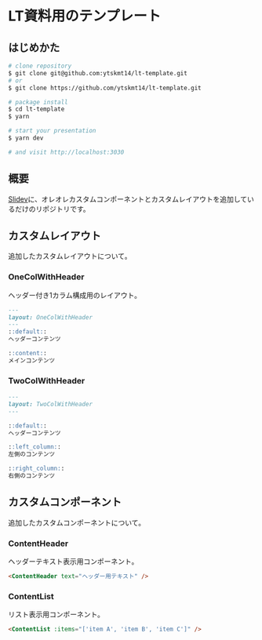 # LT資料用のテンプレート

## はじめかた
```bash
# clone repository
$ git clone git@github.com:ytskmt14/lt-template.git
# or
$ git clone https://github.com/ytskmt14/lt-template.git

# package install
$ cd lt-template
$ yarn

# start your presentation
$ yarn dev

# and visit http://localhost:3030
```

## 概要
[Slidev](https://sli.dev/)に、オレオレカスタムコンポーネントとカスタムレイアウトを追加しているだけのリポジトリです。

## カスタムレイアウト
追加したカスタムレイアウトについて。

### OneColWithHeader
ヘッダー付き1カラム構成用のレイアウト。

```md
---
layout: OneColWithHeader
---
::default::
ヘッダーコンテンツ

::content::
メインコンテンツ
```

### TwoColWithHeader

```md
---
layout: TwoColWithHeader
---

::default::
ヘッダーコンテンツ

::left_column::
左側のコンテンツ

::right_column::
右側のコンテンツ
```

## カスタムコンポーネント
追加したカスタムコンポーネントについて。

### ContentHeader
ヘッダーテキスト表示用コンポーネント。

```md
<ContentHeader text="ヘッダー用テキスト" />
```

### ContentList
リスト表示用コンポーネント。

```md
<ContentList :items="['item A', 'item B', 'item C']" />
```
